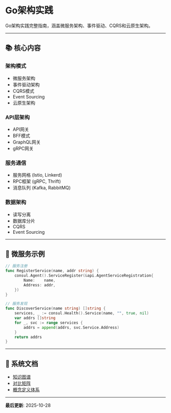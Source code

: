 # Go架构实践

Go架构实践完整指南，涵盖微服务架构、事件驱动、CQRS和云原生架构。

---

## 📚 核心内容

### 架构模式
- 微服务架构
- 事件驱动架构
- CQRS模式
- Event Sourcing
- 云原生架构

### API层架构
- API网关
- BFF模式
- GraphQL网关
- gRPC网关

### 服务通信
- 服务网格 (Istio, Linkerd)
- RPC框架 (gRPC, Thrift)
- 消息队列 (Kafka, RabbitMQ)

### 数据架构
- 读写分离
- 数据库分片
- CQRS
- Event Sourcing

---

## 🚀 微服务示例

```go
// 服务注册
func RegisterService(name, addr string) {
    consul.Agent().ServiceRegister(&api.AgentServiceRegistration{
        Name:    name,
        Address: addr,
    })
}

// 服务发现
func DiscoverService(name string) []string {
    services, _ := consul.Health().Service(name, "", true, nil)
    var addrs []string
    for _, svc := range services {
        addrs = append(addrs, svc.Service.Address)
    }
    return addrs
}
```

---

## 📖 系统文档

- [知识图谱](./00-知识图谱.md)
- [对比矩阵](./00-对比矩阵.md)
- [概念定义体系](./00-概念定义体系.md)

---

**最后更新**: 2025-10-28
